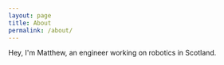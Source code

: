 ```yaml
---
layout: page
title: About
permalink: /about/
---
```


Hey, I'm Matthew, an engineer working on robotics in Scotland.
